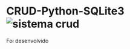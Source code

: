 # CRUD-Python-SQLite3![sistema crud](https://user-images.githubusercontent.com/94224260/172218625-840c23b3-dd96-47ca-8548-62c48dde1ef5.png)

Foi desenvolvido 
